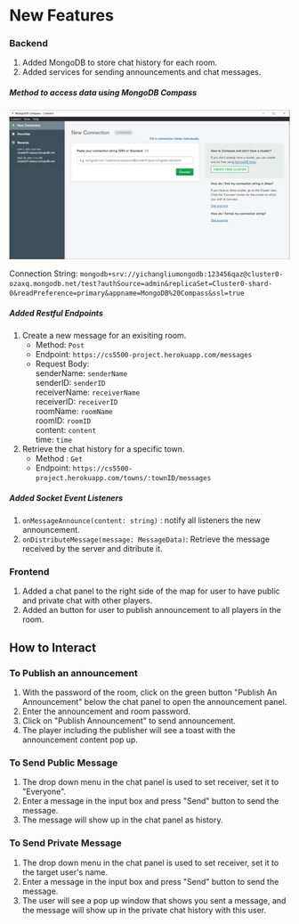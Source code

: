# New Features

### Backend
1. Added MongoDB to store chat history for each room.
2. Added services for sending announcements and chat messages.

##### Method to access data using MongoDB Compass
![MongoDB Compass](MongoDBCompass.PNG)

Connection String: `mongodb+srv://yichangliumongodb:123456qaz@cluster0-ozaxq.mongodb.net/test?authSource=admin&replicaSet=Cluster0-shard-0&readPreference=primary&appname=MongoDB%20Compass&ssl=true`

##### Added Restful Endpoints
1. Create a new message for an exisiting room.
   - Method: `Post`
   - Endpoint: `https://cs5500-project.herokuapp.com/messages`
   - Request Body: \
        senderName: `senderName`\
        senderID: `senderID`\
        receiverName: `receiverName`\
        receiverID: `receiverID`\
        roomName: `roomName`\
        roomID: `roomID`\
        content: `content`\
        time: `time`
 2. Retrieve the chat history for a specific town.
     - Method : `Get`
     - Endpoint: `https://cs5500-project.herokuapp.com/towns/:townID/messages`
 
##### Added Socket Event Listeners
1. `onMessageAnnounce(content: string)` : notify all listeners the new announcement.
2. `onDistributeMessage(message: MessageData)`: Retrieve the message received by the server and ditribute it. 

### Frontend
1. Added a chat panel to the right side of the map for user to have public and private chat with other players.
2. Added an button for user to publish announcement to all players in the room.

## How to Interact
### To Publish an announcement
1. With the password of the room, click on the green button "Publish An Announcement" below the chat 
panel to open the announcement panel.
2. Enter the announcement and room password.
3. Click on "Publish Announcement" to send announcement.
4. The player including the publisher will see a toast with the announcement content pop up.

### To Send Public Message
1. The drop down menu in the chat panel is used to set receiver, set it to "Everyone".
2. Enter a message in the input box and press "Send" button to send the message.
3. The message will show up in the chat panel as history.

### To Send Private Message
1. The drop down menu in the chat panel is used to set receiver, set it to the target user's name.
2. Enter a message in the input box and press "Send" button to send the message.
3. The user will see a pop up window that shows you sent a message, 
and the message will show up in the private chat history with this user.
